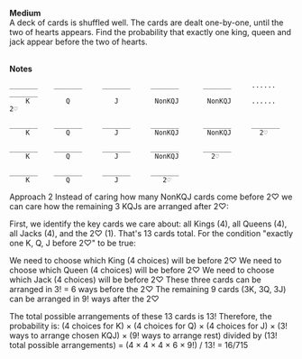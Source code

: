 **Medium** <br> 
A deck of cards is shuffled well. The cards are dealt one-by-one, until the two of hearts appears. Find the probability that exactly one king, queen and jack appear before the two of hearts.
<br><br>

**Notes**<br>
```
_______    _______     _______     _______      _______     ......     _______
    K         Q           J         NonKQJ       NonKQJ     ......        2♡   

_______    _______     _______     _______      _______     _______
    K         Q           J         NonKQJ       NonKQJ       2♡   

_______    _______     _______     _______      _______
    K         Q           J         NonKQJ        2♡   

_______    _______     _______     _______ 
    K         Q           J           2♡   
```

Approach 2
Instead of caring how many NonKQJ cards come before 2♡ we can care how the remaining 3 KQJs are arranged after 2♡:

First, we identify the key cards we care about: all Kings (4), all Queens (4), all Jacks (4), and the 2♡ (1). That's 13 cards total.
For the condition "exactly one K, Q, J before 2♡" to be true:

We need to choose which King (4 choices) will be before 2♡
We need to choose which Queen (4 choices) will be before 2♡
We need to choose which Jack (4 choices) will be before 2♡
These three cards can be arranged in 3! = 6 ways before the 2♡
The remaining 9 cards (3K, 3Q, 3J) can be arranged in 9! ways after the 2♡


The total possible arrangements of these 13 cards is 13!
Therefore, the probability is:
(4 choices for K) × (4 choices for Q) × (4 choices for J) × (3! ways to arrange chosen KQJ) × (9! ways to arrange rest)
divided by
(13! total possible arrangements)
= (4 × 4 × 4 × 6 × 9!) / 13! = 16/715
